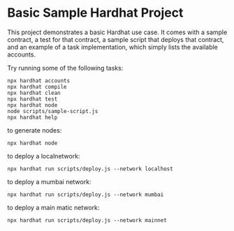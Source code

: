 # Basic Sample Hardhat Project

This project demonstrates a basic Hardhat use case. It comes with a sample contract, a test for that contract, a sample script that deploys that contract, and an example of a task implementation, which simply lists the available accounts.

Try running some of the following tasks:

```shell
npx hardhat accounts
npx hardhat compile
npx hardhat clean
npx hardhat test
npx hardhat node
node scripts/sample-script.js
npx hardhat help
```

to generate nodes: 
```shel
npx hardhat node
```


to deploy a localnetwork:
```shel
npx hardhat run scripts/deploy.js --network localhost
```

to deploy a mumbai network:
```shel
npx hardhat run scripts/deploy.js --network mumbai
```


to deploy a main matic network:
```shel
npx hardhat run scripts/deploy.js --network mainnet
```
